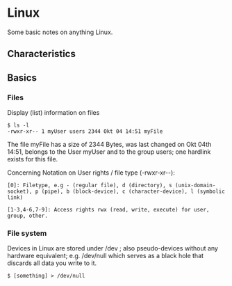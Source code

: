 Linux
=====

Some basic notes on anything Linux.

## Characteristics


## Basics

### Files

Display (list) information on files

```
$ ls -l
-rwxr-xr-- 1 myUser users 2344 Okt 04 14:51 myFile
```

The file myFile has a size of 2344 Bytes, was last changed on Okt 04th 14:51, belongs to the User myUser and to the group users; one hardlink exists for this file.


Concerning Notation on User rights / file type (-rwxr-xr--):

```
[0]: Filetype, e.g - (regular file), d (directory), s (unix-domain-socket), p (pipe), b (block-device), c (character-device), l (symbolic link)
```

```
[1-3,4-6,7-9]: Access rights rwx (read, write, execute) for user, group, other.
```

### File system

Devices in Linux are stored under /dev ; also pseudo-devices without any hardware equivalent;
e.g. /dev/null which serves as a black hole that discards all data you write to it.

```
$ [something] > /dev/null
```

